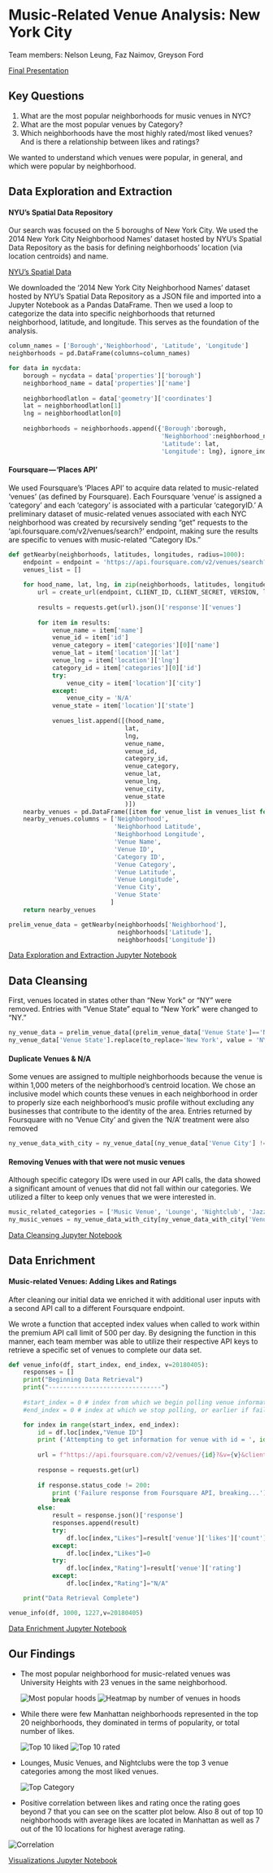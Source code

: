 # Music-Related Venue Analysis: New York City

Team members: Nelson Leung, Faz Naimov, Greyson Ford

[Final Presentation](presentation.pdf)

## Key Questions

 1. What are the most popular neighborhoods for music venues in NYC?
2. What are the most popular venues by Category?
3. Which neighborhoods have the most highly rated/most liked venues? And is there a relationship between likes and ratings?

We wanted to understand which venues were popular, in general, and which were popular by neighborhood.

## Data Exploration and Extraction

#### NYU’s Spatial Data Repository

Our search was focused on the 5 boroughs of New York City. We used the 2014 New York City Neighborhood Names’ dataset hosted by NYU’s Spatial Data Repository as the basis for defining neighborhoods’ location (via location centroids) and name.

[NYU’s Spatial Data](https://geo.nyu.edu/catalog/nyu-2451-34572)

We downloaded the ‘2014 New York City Neighborhood Names’ dataset hosted by NYU’s Spatial Data Repository as a JSON file and imported into a Jupyter Notebook as a Pandas DataFrame. Then we used a loop to categorize the data into specific neighborhoods that returned neighborhood, latitude, and longitude. This serves as the foundation of the analysis.

``` python
column_names = ['Borough','Neighborhood', 'Latitude', 'Longitude']
neighborhoods = pd.DataFrame(columns=column_names)

for data in nycdata:
    borough = nycdata = data['properties']['borough']
    neighborhood_name = data['properties']['name']
    
    neighborhoodlatlon = data['geometry']['coordinates']
    lat = neighborhoodlatlon[1]
    lng = neighborhoodlatlon[0]
    
    neighborhoods = neighborhoods.append({'Borough':borough,
                                          'Neighborhood':neighborhood_name,
                                          'Latitude': lat,
                                          'Longitude': lng}, ignore_index=True) 
```

#### Foursquare — ‘Places API’

We used Foursquare’s ‘Places API’ to acquire data related to music-related ‘venues’ (as defined by Foursquare). Each Foursquare ‘venue’ is assigned a ‘category’ and each ‘category’ is associated with a particular ‘categoryID.’ A preliminary dataset of music-related venues associated with each NYC neighborhood was created by recursively sending “get” requests to the ‘api.foursquare.com/v2/venues/search?’ endpoint, making sure the results are specific to venues with music-related “Category IDs.”

``` python
def getNearby(neighborhoods, latitudes, longitudes, radius=1000):
    endpoint = endpoint = 'https://api.foursquare.com/v2/venues/search?'
    venues_list = []
    
    for hood_name, lat, lng, in zip(neighborhoods, latitudes, longitudes):
        url = create_url(endpoint, CLIENT_ID, CLIENT_SECRET, VERSION, lat, lng, radius, categoryId)
        
        results = requests.get(url).json()['response']['venues']
        
        for item in results:
            venue_name = item['name']
            venue_id = item['id']
            venue_category = item['categories'][0]['name']
            venue_lat = item['location']['lat']
            venue_lng = item['location']['lng']
            category_id = item['categories'][0]['id']
            try:
                venue_city = item['location']['city']
            except:
                venue_city = 'N/A'
            venue_state = item['location']['state']
            
            venues_list.append([(hood_name,
                                lat,
                                lng,
                                venue_name,
                                venue_id,
                                category_id,
                                venue_category,
                                venue_lat,
                                venue_lng,
                                venue_city,
                                venue_state
                                )])
    nearby_venues = pd.DataFrame([item for venue_list in venues_list for item in venue_list])
    nearby_venues.columns = ['Neighborhood',
                             'Neighborhood Latitude',
                             'Neighborhood Longitude',
                             'Venue Name',
                             'Venue ID',
                             'Category ID',
                             'Venue Category',
                             'Venue Latitude',
                             'Venue Longitude', 
                             'Venue City', 
                             'Venue State'
                            ]
    return nearby_venues

prelim_venue_data = getNearby(neighborhoods['Neighborhood'],
                              neighborhoods['Latitude'],
                              neighborhoods['Longitude'])
```

[Data Exploration and Extraction Jupyter Notebook](Foursquare%20API.ipynb)

## Data Cleansing

First, venues located in states other than “New York” or “NY” were removed. Entries with “Venue State” equal to “New York” were changed to “NY.”

``` python
ny_venue_data = prelim_venue_data[(prelim_venue_data['Venue State']=='New York') | (prelim_venue_data['Venue State']=='NY')]
ny_venue_data['Venue State'].replace(to_replace='New York', value = 'NY', inplace=True)
```

#### Duplicate Venues & N/A

Some venues are assigned to multiple neighborhoods because the venue is within 1,000 meters of the neighborhood’s centroid location.
We chose an inclusive model which counts these venues in each neighborhood in order to properly size each neighborhood’s music profile without excluding any businesses that contribute to the identity of the area. Entries returned by Foursquare with no ‘Venue City’ and given the ‘N/A’ treatment were also removed

``` python
ny_venue_data_with_city = ny_venue_data[(ny_venue_data['Venue City'] != "N/A")]
```

#### Removing Venues with that were not music venues

Although specific category IDs were used in our API calls, the data showed a significant amount of venues that did not fall within our categories. We utilized a filter to keep only venues that we were interested in.

``` python
music_related_categories = ['Music Venue', 'Lounge', 'Nightclub', 'Jazz Club', 'Recording Studio', 'Piano Bar', 'Record Shop', 'Concert Hall', 'Kareoke Bar', 'Rock Club', 'Amphitheater', 'Music Festival', 'Opera House', 'Music School']
ny_music_venues = ny_venue_data_with_city[ny_venue_data_with_city['Venue Category'].isin(music_related_categories)]
```

[Data Cleansing Jupyter Notebook](Data%20Cleansing.ipynb)

## Data Enrichment

#### Music-related Venues: Adding Likes and Ratings

After cleaning our initial data we enriched it with additional user inputs with a second API call to a different Foursquare endpoint.

We wrote a function that accepted index values when called to work within the premium API call limit of 500 per day. By designing the function in this manner, each team member was able to utilize their respective API keys to retrieve a specific set of venues to complete our data set.

``` python
def venue_info(df, start_index, end_index, v=20180405):
    responses = []
    print("Beginning Data Retrieval")
    print("-------------------------------")
    
    #start_index = 0 # index from which we begin polling venue information due to rate limited
    #end_index = 0 # index at which we stop polling, or earlier if failure returned from 4sq

    for index in range(start_index, end_index):
        id = df.loc[index,"Venue ID"]
        print ('Attempting to get information for venue with id = ', id)
        
        url = f"https://api.foursquare.com/v2/venues/{id}?&v={v}&client_id={CLIENT_ID}&client_secret={CLIENT_SECRET}"
        
        response = requests.get(url)
        
        if response.status_code != 200:
            print ('Failure response from Foursquare API, breaking...')
            break
        else:
            result = response.json()['response']
            responses.append(result)
            try:
                df.loc[index,"Likes"]=result['venue']['likes']['count']
            except:
                df.loc[index,"Likes"]=0
            try:
                df.loc[index,"Rating"]=result['venue']['rating']
            except:
                df.loc[index,"Rating"]="N/A"

    print("Data Retrieval Complete")

venue_info(df, 1000, 1227,v=20180405)
```

[Data Enrichment Jupyter Notebook](LikesnRatings.ipynb)


##	Our Findings

-   The most popular neighborhood for music-related venues was University Heights with 23 venues in the same neighborhood.

    ![Most popular hoods](Output/Venue_Counts.png)
    ![Heatmap by number of venues in hoods](Output/heatmap.png)
    
-   While there were few Manhattan neighborhoods represented in the top 20 neighborhoods, they dominated in terms of popularity, or total number of likes.

    ![Top 10 liked](Output/Top10bylikes.png)
    ![Top 10 rated](Output/Top10byrate.png)
    
-   Lounges, Music Venues, and Nightclubs were the top 3 venue categories among the most liked venues.

    ![Top Category](Output/pie_chart.png)
    
- Positive correlation between likes and rating once the rating goes beyond 7 that you can see on the scatter plot below. Also 8 out of top 10 neighborhoods with average likes are located in Manhattan as well as 7 out of the 10 locations for highest average rating.

![Correlation](Output/correlation.png)

[Visualizations Jupyter Notebook](Visualizations.ipynb)
